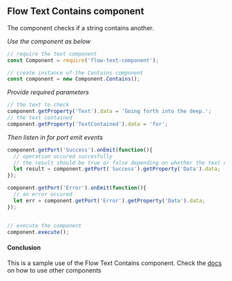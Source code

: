 ## Flow Text Contains component
The component checks if a string contains another.

*Use the component as below*

```javascript
// require the text component
const Component = require('flow-text-component');

// create instance of the Contains component
const component = new Component.Contains();
```

*Provide required parameters*

```javascript
// the text to check
component.getProperty('Text').data = 'Going forth into the deep.';
// the text contained
component.getProperty('TextContained').data = 'for';
```

*Then listen in for port emit events*
```javascript
component.getPort('Success').onEmit(function(){
  // operation occured succesfully
  // the result should be true or false depending on whether the text contains the other
  let result = component.getPort('Success').getProperty('Data').data;
});

component.getPort('Error').onEmit(function(){
  // an error occured
  let err = component.getPort('Error').getProperty('Data').data;
});


// execute the component
component.execute();
```

#### Conclusion

This is a sample use of the Flow Text Contains component. Check the [docs](./../docs/) on how to use other components